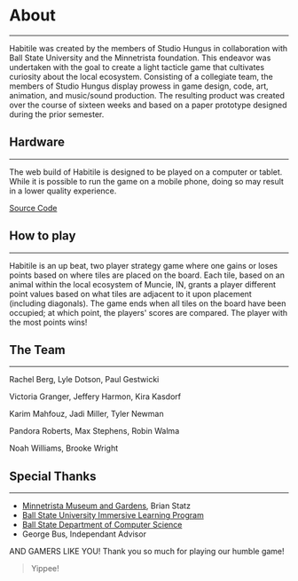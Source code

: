 # About
---
Habitile was created by the members of Studio Hungus in collaboration with Ball State University and the Minnetrista foundation. This endeavor was undertaken with the goal to create a light tacticle game that cultivates curiosity about the local ecosystem. Consisting of a collegiate team, the members of Studio Hungus display prowess in game design, code, art, animation, and music/sound production. The resulting product was created over the course of sixteen weeks and based on a paper prototype designed during the prior semester.


## Hardware
---
The web build of Habitile is designed to be played on a computer or tablet. While it is possible to run the game on a mobile phone, doing so may result in a lower quality experience.

[Source Code](https://github.com/studio-hungus/habitile)


## How to play
---
Habitile is an up beat, two player strategy game where one gains or loses points based on where tiles are placed on the board. Each tile, based on an animal within the local ecosystem of Muncie, IN, grants a player different point values based on what tiles are adjacent to it upon placement (including diagonals). The game ends when all tiles on the board have been occupied; at which point, the players' scores are compared. The player with the most points wins!


## The Team
---
Rachel Berg, Lyle Dotson, Paul Gestwicki

Victoria Granger, Jeffery Harmon, Kira Kasdorf

Karim Mahfouz, Jadi Miller, Tyler Newman

Pandora Roberts, Max Stephens, Robin Walma

Noah Williams, Brooke Wright


## Special Thanks
---
- [Minnetrista Museum and Gardens](https://www.minnetrista.net), Brian Statz
- [Ball State University Immersive Learning Program](https://www.bsu.edu/about/administrativeoffices/immersive-learning)
- [Ball State Department of Computer Science](https://www.bsu.edu/academics/collegesanddepartments/computer-science)
- George Bus, Independant Advisor

AND GAMERS LIKE YOU! Thank you so much for playing our humble game!



> Yippee!
